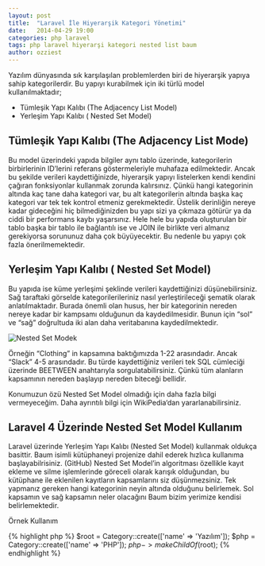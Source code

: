 ```yaml
---
layout: post
title:  "Laravel İle Hiyerarşik Kategori Yönetimi"
date:   2014-04-29 19:00
categories: php laravel
tags: php laravel hiyerarşi kategori nested list baum
author: ozziest
---
```


Yazılım dünyasında sık karşılaşılan problemlerden biri de hiyerarşik yapıya sahip kategorilerdir. Bu yapıyı kurabilmek için iki türlü model kullanılmaktadır;

* Tümleşik Yapı Kalıbı (The Adjacency List Model)
* Yerleşim Yapı Kalıbı ( Nested Set Model)

## Tümleşik Yapı Kalıbı (The Adjacency List Mode)

Bu model üzerindeki yapıda bilgiler aynı tablo üzerinde, kategorilerin birbirlerinin ID’lerini referans göstermeleriyle muhafaza edilmektedir. Ancak bu şekilde verileri kaydettiğinizde, hiyerarşik yapıyı listelerken kendi kendini çağıran fonksiyonlar kullanmak zorunda kalırsınız. Çünkü hangi kategorinin altında kaç tane daha kategori var, bu alt kategorilerin altında başka kaç kategori var tek tek kontrol etmeniz gerekmektedir. Üstelik derinliğin nereye kadar gideceğini hiç bilmediğinizden bu yapı sizi ya çıkmaza götürür ya da ciddi bir performans kaybı yaşarsınız. Hele hele bu yapıda oluşturulan bir tablo başka bir tablo ile bağlantılı ise ve JOIN ile birlikte veri almanız gerekiyorsa sorununuz daha çok büyüyecektir. Bu nedenle bu yapıyı çok fazla önerilmemektedir.

## Yerleşim Yapı Kalıbı ( Nested Set Model)

Bu yapıda ise küme yerleşimi şeklinde verileri kaydettiğinizi düşünebilirsiniz. Sağ taraftaki görselde kategorilerileriniz nasıl yerleştirileceği şematik olarak anlatılmaktadır. Burada önemli olan husus, her bir kategorinin nereden nereye kadar bir kampsamı olduğunun da kaydedilmesidir. Bunun için “sol” ve “sağ” doğrultuda iki alan daha veritabanına kaydedilmektedir.

![Nested Set Modek](http://upload.wikimedia.org/wikipedia/commons/thumb/4/41/NestedSetModel.svg/400px-NestedSetModel.svg.png)

Örneğin “Clothing” in kapsamına baktığımızda 1-22 arasındadır. Ancak “Slack” 4-5 arasındadır. Bu türde kaydettiğiniz verileri tek SQL cümleciği üzerinde BEETWEEN anahtarıyla sorgulatabilirsiniz. Çünkü tüm alanların kapsamının nereden başlayıp nereden biteceği bellidir.

Konumuzun özü Nested Set Model olmadığı için daha fazla bilgi vermeyeceğim. Daha ayrıntılı bilgi için WikiPedia‘dan yararlanabilirsiniz.

## Laravel 4 Üzerinde Nested Set Model Kullanım

Laravel üzerinde Yerleşim Yapı Kalıbı (Nested Set Model) kullanmak oldukça basittir. Baum isimli kütüphaneyi projenize dahil ederek hızlıca kullanıma başlayabilrisiniz. (GitHub) Nested Set Model’in algoritması özellikle kayıt ekleme ve silme işlemlerinde göreceli olarak karışık olduğundan, bu kütüphane ile eklenilen kayıtların kapsamlarını siz düşünmezsiniz. Tek yapmanız gereken hangi kategorinin neyin altında olduğunu belirlemek. Sol kapsamın ve sağ kapsamın neler olacağını Baum bizim yerimize kendisi belirlemektedir.

Örnek Kullanım

{% highlight php %}
$root = Category::create(['name' => 'Yazılım']); 
$php = Category::create(['name' => 'PHP']); 
$php->makeChildOf($root);
{% endhighlight %}


